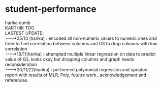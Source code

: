 # student-performance
harika dumb <br>
KARTHIK TOO <br>
LASTEST UPDATE: <br>
--->25/10 (harika) : encoded all non-numeric values to numeric ones and tried to find correlation between columns and G3 to drop columns with low correlation <br>
--->19/11(harika) : attempted multiple linear regression on data to predict value of G3, looks okay but dropping columns and graph needs reconsideration <br>
--->20/11/22(harika) : performed polynomial regression and updated report with results of MLR, Poly, fututre work , acknowledgement and references.
